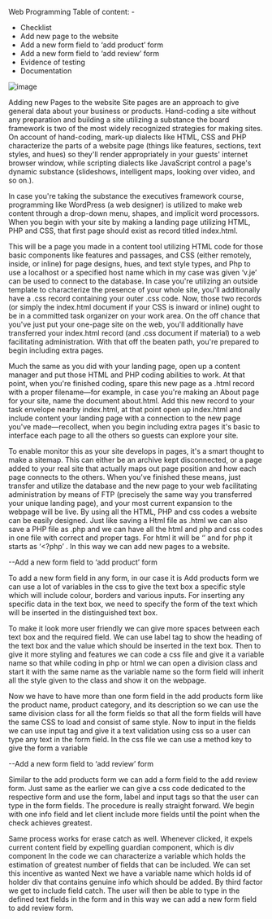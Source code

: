  Web Programming
Table of content: -
- Checklist
- Add new page to the website
- Add a new form field to ‘add product’ form
- Add a new form field to ‘add review’ form
- Evidence of testing
- Documentation

![image](https://user-images.githubusercontent.com/58506840/104926268-e5ea1d00-59da-11eb-9226-63caa45fe173.png)

Adding new Pages to the website
Site pages are an approach to give general data about your
business or products. Hand-coding a site without any
preparation and building a site utilizing a substance the board
framework is two of the most widely recognized strategies for
making sites. On account of hand-coding, mark-up dialects like
HTML, CSS and PHP characterize the parts of a website page
(things like features, sections, text styles, and hues) so they'll
render appropriately in your guests' internet browser window,
while scripting dialects like JavaScript control a page's dynamic
substance (slideshows, intelligent maps, looking over video, and
so on.). 

In case you're taking the substance the executives
framework course, programming like WordPress (a web
designer) is utilized to make web content through a drop-down
menu, shapes, and implicit word processors.
When you begin with your site by making a landing page utilizing
HTML, PHP and CSS, that first page should exist as record titled
index.html.

This will be a page you made in a content tool
utilizing HTML code for those basic components like features
and passages, and CSS (either remotely, inside, or inline) for
page designs, hues, and text style types, and Php to use a
localhost or a specified host name which in my case was given
‘v.je’ can be used to connect to the database. In case you're
utilizing an outside template to characterize the presence of
your whole site, you'll additionally have a .css record containing
your outer .css code. Now, those two records (or simply the
index.html document if your CSS is inward or inline) ought to be
in a committed task organizer on your work area. On the off
chance that you've just put your one-page site on the web, you'll
additionally have transferred your index.html record (and .css
document if material) to a web facilitating administration. With
that off the beaten path, you're prepared to begin including
extra pages.


Much the same as you did with your landing page, open up a
content manager and put those HTML and PHP coding abilities
to work. At that point, when you're finished coding, spare this
new page as a .html record with a proper filename—for
example, in case you're making an About page for your site,
name the document about.html. Add this new record to your
task envelope nearby index.html, at that point open up
index.html and include content your landing page with a
connection to the new page you've made—recollect, when you
begin including extra pages it's basic to interface each page to all
the others so guests can explore your site.

To enable monitor this as your site develops in pages, it's a smart thought to make
a sitemap. This can either be an archive kept disconnected, or a
page added to your real site that actually maps out page
position and how each page connects to the others. When
you've finished these means, just transfer and utilize the
database and the new page to your web facilitating
administration by means of FTP (precisely the same way you
transferred your unique landing page), and your most current
expansion to the webpage will be live. By using all the HTML,
PHP and css codes a website can be easily designed. Just like
saving a Html file as .html we can also save a PHP file as .php
and we can have all the html and php and css codes in one file
with correct and proper tags. For html it will be ‘<html>’ and for
php it starts as ‘<?php’ .
In this way we can add new pages to a website.

--Add a new form field to ‘add
product’ form

To add a new form field in any form, in our case it is Add
products form we can use a lot of variables in the css to give the
text box a specific style which will include colour, borders and
various inputs. For inserting any specific data in the text box, we
need to specify the form of the text which will be inserted in the
distinguished text box.

To make it look more user friendly we
can give more spaces between each text box and the required
field. We can use label tag to show the heading of the text box
and the value which should be inserted in the text box. Then to
give it more styling and features we can code a css file and give
it a variable name so that while coding in php or html we can
open a division class and start it with the same name as the
variable name so the form field will inherit all the style given to
the class and show it on the webpage.


Now we have to have more than one form field in the add
products form like the product name, product category, and its
description so we can use the same division class for all the form
fields so that all the form fields will have the same CSS to load
and consist of same style. Now to input in the fields we can use
input tag and give it a text validation using css so a user can type
any text in the form field. In the css file we can use a method key
to give the form a variable

--Add a new form field to ‘add
review’ form

Similar to the add products form we can add a form field to the
add review form. Just same as the earlier we can give a css code
dedicated to the respective form and use the form, label and
input tags so that the user can type in the form fields.
The procedure is really straight forward. We begin with one info
field and let client include more fields until the point when the
check achieves greatest. 

Same process works for erase catch as
well. Whenever clicked, it expels current content field by
expelling guardian component, which is div component
In the code we can characterize a variable which holds the
estimation of greatest number of fields that can be included. We
can set this incentive as wanted Next we have a variable name
which holds id of holder div that contains genuine info which
should be added. By third factor we get to include field catch.
The user will then be able to type in the defined text fields in the
form and in this way we can add a new form field to add review
form.
